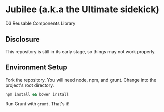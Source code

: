 # Jubilee (a.k.a the Ultimate sidekick)
D3 Reusable Components Library

## Disclosure
This repository is still in its early stage, so things may not work properly.

## Environment Setup
Fork the repository. You will need node, npm, and grunt. Change into the project's root directory.

```bash
npm install && bower install
```

Run Grunt with `grunt`. That's it!
